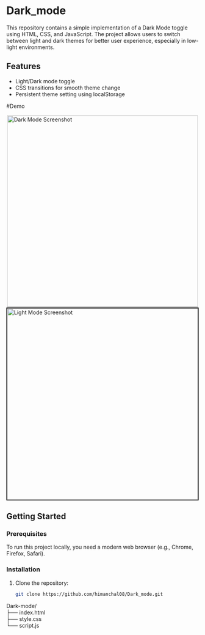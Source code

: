 # Dark_mode

This repository contains a simple implementation of a Dark Mode toggle using HTML, CSS, and JavaScript. The project allows users to switch between light and dark themes for better user experience, especially in low-light environments.

## Features

- Light/Dark mode toggle
- CSS transitions for smooth theme change
- Persistent theme setting using localStorage

#Demo

<img src="https://github.com/user-attachments/assets/714bf967-1cd1-4733-ad2b-50545f2faa9c" alt="Dark Mode Screenshot" style="width: 500px; border: 2px solid white ;">   <img src="https://github.com/user-attachments/assets/75f6d61c-e343-432b-bd77-099b82909a15" alt="Light Mode Screenshot" style="width: 500px; border: 2px solid black;">

## Getting Started

### Prerequisites

To run this project locally, you need a modern web browser (e.g., Chrome, Firefox, Safari).

### Installation

1. Clone the repository:

   ```bash
   git clone https://github.com/himanchal08/Dark_mode.git
   
Dark-mode/<br>
├── index.html<br>
├── style.css<br>
└── script.js
